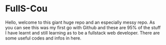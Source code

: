 # FullS-Cou
Hello, welcome to this giant huge repo and an especially messy repo. As you can see this was my first go with Github and these are 95% of the stuff I have learnt and still learning as to be a fullstack web developer. There are some useful codes and infos in here.
